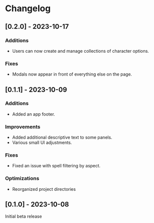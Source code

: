 # Changelog

## [0.2.0] - 2023-10-17

### Additions

- Users can now create and manage collections of character options.

### Fixes

- Modals now appear in front of everything else on the page.

## [0.1.1] - 2023-10-09

### Additions

- Added an app footer.

### Improvements

- Added additional descriptive text to some panels.
- Various small UI adjustments.

### Fixes

- Fixed an issue with spell filtering by aspect.

### Optimizations

- Reorganized project directories

## [0.1.0] - 2023-10-08

Initial beta release